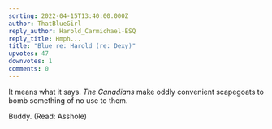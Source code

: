 ```yaml
---
sorting: 2022-04-15T13:40:00.000Z
author: ThatBlueGirl
reply_author: Harold_Carmichael-ESQ
reply_title: Hmph...
title: "Blue re: Harold (re: Dexy)"
upvotes: 47
downvotes: 1
comments: 0
---
```

It means what it says. *The Canadians* make oddly convenient scapegoats to bomb something of no use to them.

Buddy. (Read: Asshole)